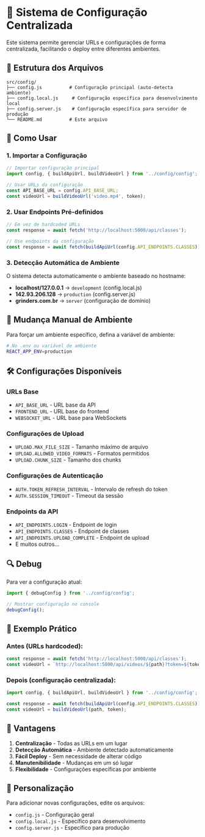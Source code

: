 # 🔧 Sistema de Configuração Centralizada

Este sistema permite gerenciar URLs e configurações de forma centralizada, facilitando o deploy entre diferentes ambientes.

## 📁 Estrutura dos Arquivos

```
src/config/
├── config.js          # Configuração principal (auto-detecta ambiente)
├── config.local.js     # Configuração específica para desenvolvimento local
├── config.server.js    # Configuração específica para servidor de produção
└── README.md          # Este arquivo
```

## 🎯 Como Usar

### 1. Importar a Configuração

```javascript
// Importar configuração principal
import config, { buildApiUrl, buildVideoUrl } from '../config/config';

// Usar URLs da configuração
const API_BASE_URL = config.API_BASE_URL;
const videoUrl = buildVideoUrl('video.mp4', token);
```

### 2. Usar Endpoints Pré-definidos

```javascript
// Em vez de hardcoded URLs
const response = await fetch('http://localhost:5000/api/classes');

// Use endpoints da configuração
const response = await fetch(buildApiUrl(config.API_ENDPOINTS.CLASSES));
```

### 3. Detecção Automática de Ambiente

O sistema detecta automaticamente o ambiente baseado no hostname:

- **localhost/127.0.0.1** → `development` (config.local.js)
- **142.93.206.128** → `production` (config.server.js)  
- **grinders.com.br** → `server` (configuração de domínio)

## 🔄 Mudança Manual de Ambiente

Para forçar um ambiente específico, defina a variável de ambiente:

```bash
# No .env ou variável de ambiente
REACT_APP_ENV=production
```

## 🛠️ Configurações Disponíveis

### URLs Base
- `API_BASE_URL` - URL base da API
- `FRONTEND_URL` - URL base do frontend
- `WEBSOCKET_URL` - URL base para WebSockets

### Configurações de Upload
- `UPLOAD.MAX_FILE_SIZE` - Tamanho máximo de arquivo
- `UPLOAD.ALLOWED_VIDEO_FORMATS` - Formatos permitidos
- `UPLOAD.CHUNK_SIZE` - Tamanho dos chunks

### Configurações de Autenticação
- `AUTH.TOKEN_REFRESH_INTERVAL` - Intervalo de refresh do token
- `AUTH.SESSION_TIMEOUT` - Timeout da sessão

### Endpoints da API
- `API_ENDPOINTS.LOGIN` - Endpoint de login
- `API_ENDPOINTS.CLASSES` - Endpoint de classes
- `API_ENDPOINTS.UPLOAD_COMPLETE` - Endpoint de upload
- E muitos outros...

## 🔍 Debug

Para ver a configuração atual:

```javascript
import { debugConfig } from '../config/config';

// Mostrar configuração no console
debugConfig();
```

## 📝 Exemplo Prático

### Antes (URLs hardcoded):
```javascript
const response = await fetch('http://localhost:5000/api/classes');
const videoUrl = `http://localhost:5000/api/videos/${path}?token=${token}`;
```

### Depois (configuração centralizada):
```javascript
import config, { buildApiUrl, buildVideoUrl } from '../config/config';

const response = await fetch(buildApiUrl(config.API_ENDPOINTS.CLASSES));
const videoUrl = buildVideoUrl(path, token);
```

## 🚀 Vantagens

1. **Centralização** - Todas as URLs em um lugar
2. **Detecção Automática** - Ambiente detectado automaticamente
3. **Fácil Deploy** - Sem necessidade de alterar código
4. **Manutenibilidade** - Mudanças em um só lugar
5. **Flexibilidade** - Configurações específicas por ambiente

## 🔧 Personalização

Para adicionar novas configurações, edite os arquivos:

- `config.js` - Configuração geral
- `config.local.js` - Específico para desenvolvimento
- `config.server.js` - Específico para produção
